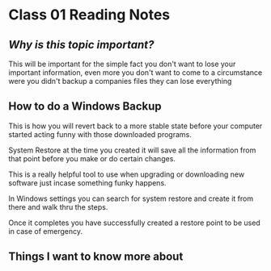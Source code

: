 # **Class 01 Reading Notes**

## *Why is this topic important?*

This will be important for the simple fact you don't want to lose your important information, even more you don't want to come to a circumstance were you didn't backup a companies files they can lose everything

## How to do a Windows Backup

This is how you will revert back to a more stable state before your computer started acting funny with those downloaded programs.

System Restore at the time you created it will save all the information from that point before you make or do certain changes.

This is a really helpful tool to use when upgrading or downloading new software just incase something funky happens.

In Windows settings you can search for system restore and create it from there and walk thru the steps.

Once it completes you have successfully created a restore point to be used in case of emergency.

## Things I want to know more about
